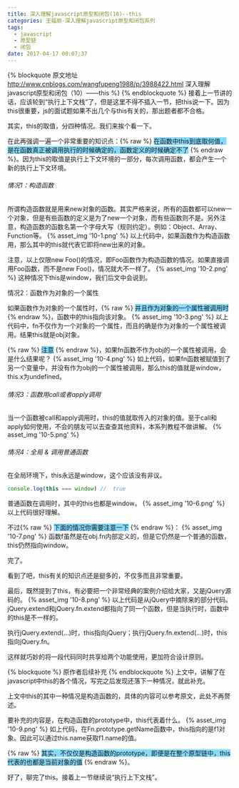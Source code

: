 ```yaml
---
title: 深入理解javascript原型和闭包(10)--this
categories: 王福朋-深入理解javascript原型和闭包系列
tags:
  - javascript
  - 原型链
  - 闭包
date: 2017-04-17 00:07:37
---
```

{% blockquote 原文地址 http://www.cnblogs.com/wangfupeng1988/p/3988422.html 深入理解javascript原型和闭包（10）——this %}
{% endblockquote %}
接着上一节讲的话，应该轮到“执行上下文栈”了，但是这里不得不插入一节，把this说一下。因为this很重要，js的面试题如果不出几个与this有关的，那出题者都不合格。



其实，this的取值，分四种情况。我们来挨个看一下。

在此再强调一遍一个非常重要的知识点：{% raw %}
                                     <span style="background-color: #87daff;">在函数中this到底取何值，是在函数真正被调用执行的时候确定的，函数定义的时候确定不了</span>
                                   {% endraw %}。因为this的取值是执行上下文环境的一部分，每次调用函数，都会产生一个新的执行上下文环境。


###### 情况1：构造函数
所谓构造函数就是用来new对象的函数。其实严格来说，所有的函数都可以new一个对象，但是有些函数的定义是为了new一个对象，而有些函数则不是。另外注意，构造函数的函数名第一个字母大写（规则约定）。例如：Object、Array、Function等。
{% asset_img '10-1.png' %}
以上代码中，如果函数作为构造函数用，那么其中的this就代表它即将new出来的对象。



注意，以上仅限new Foo()的情况，即Foo函数作为构造函数的情况。如果直接调用Foo函数，而不是new Foo()，情况就大不一样了。
{% asset_img '10-2.png' %}
这种情况下this是window，我们后文中会说到。



情况2：函数作为对象的一个属性

如果函数作为对象的一个属性时，{% raw %}
                                <span style="background-color: #87daff;">并且作为对象的一个属性被调用时</span>
                              {% endraw %}，函数中的this指向该对象。
{% asset_img '10-3.png' %}
以上代码中，fn不仅作为一个对象的一个属性，而且的确是作为对象的一个属性被调用。结果this就是obj对象。



{% raw %}
    <span style="background-color: #87daff;">注意</span>
{% endraw %}，如果fn函数不作为obj的一个属性被调用，会是什么结果呢？
{% asset_img '10-4.png' %}
如上代码，如果fn函数被赋值到了另一个变量中，并没有作为obj的一个属性被调用，那么this的值就是window，this.x为undefined。


###### 情况3：函数用call或者apply调用
当一个函数被call和apply调用时，this的值就取传入的对象的值。至于call和apply如何使用，不会的朋友可以去查查其他资料，本系列教程不做讲解。
{% asset_img '10-5.png' %}


###### 情况4：全局 & 调用普通函数
在全局环境下，this永远是window，这个应该没有非议。
```javascript
console.log(this === window) //  true
```
普通函数在调用时，其中的this也都是window。
{% asset_img '10-6.png' %}
以上代码很好理解。

不过{% raw %}
      <span style="background-color: #87daff;">下面的情况你需要注意一下</span>
  {% endraw %}：
{% asset_img '10-7.png' %}
函数f虽然是在obj.fn内部定义的，但是它仍然是一个普通的函数，this仍然指向window。



完了。

看到了吧，this有关的知识点还是挺多的，不仅多而且非常重要。

最后，既然提到了this，有必要把一个非常经典的案例介绍给大家，又是jQuery源码的。
{% asset_img '10-8.png' %}
以上代码是从jQuery中摘除来的部分代码。jQuery.extend和jQuery.fn.extend都指向了同一个函数，但是当执行时，函数中的this是不一样的。

执行jQuery.extend(…)时，this指向jQuery；执行jQuery.fn.extend(…)时，this指向jQuery.fn。

这样就巧妙的将一段代码同时共享给两个功能使用，更加符合设计原则。



{% blockquote %}
 原作者后续补充
{% endblockquote %}
上文中，讲解了在javascript中this的各个情况，写完之后发现还落下一种情况，就此补充。



上文中this的其中一种情况是构造函数的，具体的内容可以参考原文，此处不再赘述。

要补充的内容是，在构造函数的prototype中，this代表着什么。
{% asset_img '10-9.png' %}
如上代码，在Fn.prototype.getName函数中，this指向的是f1对象。因此可以通过this.name获取f1.name的值。

{% raw %}
      <span style="background-color: #87daff;">其实，不仅仅是构造函数的prototype，即便是在整个原型链中，this代表的也都是当前对象的值</span>
  {% endraw %}。


好了，聊完了this。接着上一节继续说“执行上下文栈”。

